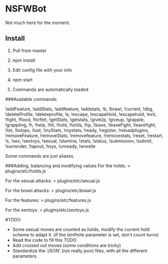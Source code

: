 # NSFWBot

Not much here for the moment.

## Install
1) Pull from master

2) npm install

3) Edit config file with your info

4) npm start

5) Commands are automatically loaded


###Available commands:

!addFeature, !addStats, !addfeature, !addstats, !b, !brawl, !current, !dbg, !deleteProfile, !deleteprofile, !e, !escape, !escapeHold, !escapehold, !exit, !fight, !flood, !forfeit, !getStats, !getstats, !giveUp, !giveup, !grapple, !grappling, !h, !help, !hit, !hold, !holds, !hp, !leave, !leaveFight, !leavefight, !list, !listops, !lust, !myStats, !mystats, !ready, !register, !reloadplugins, !removeFeature, !removeStats, !removefeature, !removestats, !reset, !restart, !s, !sex, !sextoys, !sexual, !stamina, !stats, !status, !submission, !submit, !surrender, !tapout, !toys, !unready, !wrestle

Some commands are just aliases.


###Adding, balancing and modifying values
For the holds: > plugins/etc/holds.js

For the sexual attacks: > plugins/etc/sexual.js

For the brawl attacks: > plugins/etc/brawl.js

For the features: > plugins/etc/features.js

For the sextoys: > plugins/etc/sextoys.js



#TODO

- Some sexual moves are counted as holds, modify the current hold scheme to adapt it. (if the isInfinite parameter is set, don't count turns)
- Read the code to fill this TODO
- Add crossed out moves (some conditions are tricky)
- Standardize the 'JSON' (not really json) files, with all the different parameters.

